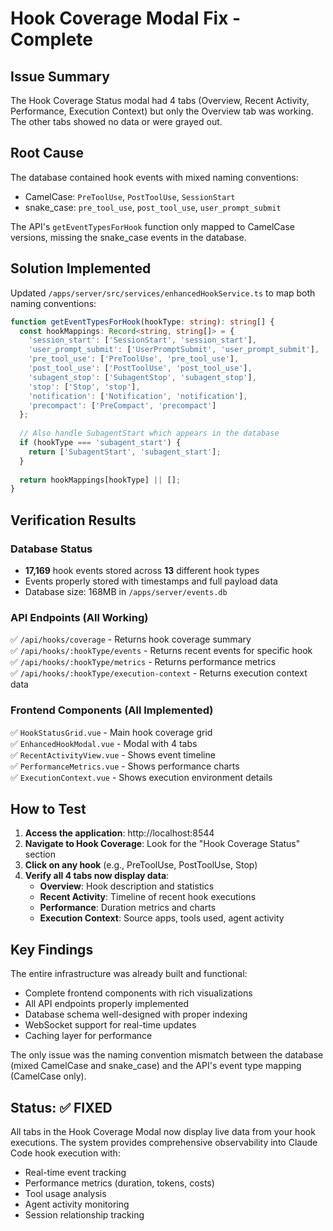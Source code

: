 # Hook Coverage Modal Fix - Complete

## Issue Summary
The Hook Coverage Status modal had 4 tabs (Overview, Recent Activity, Performance, Execution Context) but only the Overview tab was working. The other tabs showed no data or were grayed out.

## Root Cause
The database contained hook events with mixed naming conventions:
- CamelCase: `PreToolUse`, `PostToolUse`, `SessionStart`
- snake_case: `pre_tool_use`, `post_tool_use`, `user_prompt_submit`

The API's `getEventTypesForHook` function only mapped to CamelCase versions, missing the snake_case events in the database.

## Solution Implemented
Updated `/apps/server/src/services/enhancedHookService.ts` to map both naming conventions:

```typescript
function getEventTypesForHook(hookType: string): string[] {
  const hookMappings: Record<string, string[]> = {
    'session_start': ['SessionStart', 'session_start'],
    'user_prompt_submit': ['UserPromptSubmit', 'user_prompt_submit'],
    'pre_tool_use': ['PreToolUse', 'pre_tool_use'],
    'post_tool_use': ['PostToolUse', 'post_tool_use'],
    'subagent_stop': ['SubagentStop', 'subagent_stop'],
    'stop': ['Stop', 'stop'],
    'notification': ['Notification', 'notification'],
    'precompact': ['PreCompact', 'precompact']
  };
  
  // Also handle SubagentStart which appears in the database
  if (hookType === 'subagent_start') {
    return ['SubagentStart', 'subagent_start'];
  }
  
  return hookMappings[hookType] || [];
}
```

## Verification Results

### Database Status
- **17,169** hook events stored across **13** different hook types
- Events properly stored with timestamps and full payload data
- Database size: 168MB in `/apps/server/events.db`

### API Endpoints (All Working)
✅ `/api/hooks/coverage` - Returns hook coverage summary  
✅ `/api/hooks/:hookType/events` - Returns recent events for specific hook  
✅ `/api/hooks/:hookType/metrics` - Returns performance metrics  
✅ `/api/hooks/:hookType/execution-context` - Returns execution context data

### Frontend Components (All Implemented)
✅ `HookStatusGrid.vue` - Main hook coverage grid  
✅ `EnhancedHookModal.vue` - Modal with 4 tabs  
✅ `RecentActivityView.vue` - Shows event timeline  
✅ `PerformanceMetrics.vue` - Shows performance charts  
✅ `ExecutionContext.vue` - Shows execution environment details  

## How to Test

1. **Access the application**: http://localhost:8544
2. **Navigate to Hook Coverage**: Look for the "Hook Coverage Status" section
3. **Click on any hook** (e.g., PreToolUse, PostToolUse, Stop)
4. **Verify all 4 tabs now display data**:
   - **Overview**: Hook description and statistics
   - **Recent Activity**: Timeline of recent hook executions
   - **Performance**: Duration metrics and charts
   - **Execution Context**: Source apps, tools used, agent activity

## Key Findings

The entire infrastructure was already built and functional:
- Complete frontend components with rich visualizations
- All API endpoints properly implemented
- Database schema well-designed with proper indexing
- WebSocket support for real-time updates
- Caching layer for performance

The only issue was the naming convention mismatch between the database (mixed CamelCase and snake_case) and the API's event type mapping (CamelCase only).

## Status: ✅ FIXED

All tabs in the Hook Coverage Modal now display live data from your hook executions. The system provides comprehensive observability into Claude Code hook execution with:
- Real-time event tracking
- Performance metrics (duration, tokens, costs)
- Tool usage analysis
- Agent activity monitoring
- Session relationship tracking